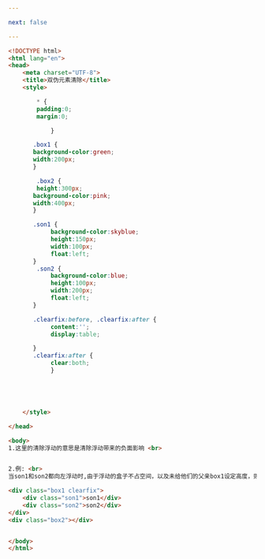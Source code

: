 ```yaml
---

next: false

---
```




<BlogInfo id="80" title="54.双伪元素清除" author="白日梦想猿" pv=0 read_times=0 pre_cost_time="0分54秒" category="css学习" tag_list="['css学习']" create_time="2020.07.21 17:44:48" update_time="2020.07.21 18:18:43" />

```html
<!DOCTYPE html>
<html lang="en">
<head>
    <meta charset="UTF-8">
    <title>双伪元素清除</title>
    <style>

        * {
        padding:0;
        margin:0;

            }

       .box1 {
       background-color:green;
       width:200px;
       }

        .box2 {
        height:300px;
       background-color:pink;
       width:400px;
       }

       .son1 {
            background-color:skyblue;
            height:150px;
            width:100px;
            float:left;
       }  
        .son2 {
            background-color:blue;
            height:100px;
            width:200px;
            float:left;
       }

       .clearfix:before, .clearfix:after {
            content:'';
            display:table;

       }
       .clearfix:after {
            clear:both;
            }





    </style>

</head>

<body>
1.这里的清除浮动的意思是清除浮动带来的负面影响 <br>


2.例: <br>
当son1和son2都向左浮动时,由于浮动的盒子不占空间，以及未给他们的父亲box1设定高度，则box1的高度就会默认为0，box2就会显示在son1和son2的底部

<div class="box1 clearfix">
    <div class="son1">son1</div>
    <div class="son2">son2</div>
</div>
<div class="box2"></div>


</body>
</html>
```



<ActionBox />
